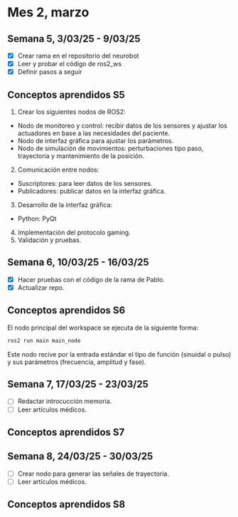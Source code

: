 # Mes 2, marzo

## Semana 5, 3/03/25 - 9/03/25

- [x] Crear rama en el repositorio del neurobot
- [x] Leer y probar el código de ros2_ws
- [x] Definir pasos a seguir

## Conceptos aprendidos S5

1. Crear los siguientes nodos de ROS2:
* Nodo de monitoreo y control: recibir datos de los sensores y ajustar los actuadores en base a las necesidades del paciente.
* Nodo de interfaz gráfica para ajustar los parámetros.
* Nodo de simulación de movimientos: perturbaciones tipo paso, trayectoria y mantenimiento de la posición.

2. Comunicación entre nodos:
* Suscriptores: para leer datos de los sensores.
* Publicadores: publicar datos en la interfaz gráfica.

3. Desarrollo de la interfaz gráfica:
* Python: PyQt

4. Implementación del protocolo gaming.
5. Validación y pruebas.

## Semana 6, 10/03/25 - 16/03/25

- [x] Hacer pruebas con el código de la rama de Pablo.
- [x] Actualizar repo.

## Conceptos aprendidos S6

El nodo principal del workspace se ejecuta de la siguiente forma:
```bash
ros2 run main main_node
```

Este nodo recive por la entrada estándar el tipo de función (sinuidal o pulso) y sus parámetros (frecuencia, amplitud y fase).

## Semana 7, 17/03/25 - 23/03/25

- [ ] Redactar introcucción memoria.
- [ ] Leer artículos médicos.

## Conceptos aprendidos S7



## Semana 8, 24/03/25 - 30/03/25

- [ ] Crear nodo para generar las señales de trayectoria.
- [ ] Leer artículos médicos.

## Conceptos aprendidos S8
